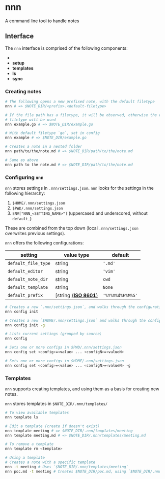 # nnn

A command line tool to handle notes

## Interface

The `nnn` interface is comprised of the following components:


- <the default path>
- **setup**
- **templates**
- **ls**
- **sync**

### Creating notes

```bash
# The following opens a new prefixed note, with the default filetype
nnn # => $NOTE_DIR/<prefix>.<default-filetype>

# If the file path has a filetype, it will be observed, otherwise the default
# filetype will be used
nnn example.go # => $NOTE_DIR/example.go

# With default filetype `go`, set in config
nnn example # => $NOTE_DIR/example.go

# Creates a note in a nested folder
nnn path/to/the/note.md # => $NOTE_DIR/path/to/the/note.md

# Same as above
nnn path to the note.md # => $NOTE_DIR/path/to/the/note.md

```

### Configuring `nnn`

`nnn` stores settings in `.nnn/settings.json`. `nnn` looks for the settings in the
following hierarchy:

1. `$HOME/.nnn/settings.json`
1. `$PWD/.nnn/settings.json`
1. `ENV["NNN_<SETTING_NAME>"]` (uppercased and underscored, without `default_`)

These are combined from the top down (local `.nnn/settings.json` overwrites
previous settings).

`nnn` offers the following configurations:

| setting | value type | default |
| ------- | ---------- | ------- |
| `default_file_type` | string | `'.md'` |
| `default_editor` | string | `'vim'` |
| `default_note_dir` | string | `cwd` |
| `default_template` | string | `None` |
| `default_prefix` | [string [(**ISO 8601**)](https://ruby-doc.org/stdlib-2.6.1/libdoc/date/rdoc/DateTime.html#method-i-strftime) | `'%Y%m%d%H%M%S'` |

```bash
# Creates a new `.nnn/settings.json`, and walks through the configuration
nnn config init

# Creates a new `$HOME/.nnn/settings.json` and walks through the configuration
nnn config init -g

# Lists current settings (grouped by source)
nnn config

# Sets one or more configs in $PWD/.nnn/settings.json
nnn config set <config>=<value> ... <configN>=<valueN>

# Sets one or more configs in $HOME/.nnn/settings.json
nnn config set <config>=<value> ... <configN>=<valueN> -g
```

### Templates

`nnn` supports creating templates, and using them as a basis for creating new
notes.

`nnn` stores templates in `$NOTE_DIR/.nnn/templates/`

```bash
# To view available templates
nnn template ls

# Edit a template (create if doesn't exist)
nnn template meeting # => $NOTE_DIR/.nnn/templates/meeting
nnn template meeting.md # => $NOTE_DIR/.nnn/templates/meeting.md

# To remove a template
nnn template rm <template>

# Using a template
# Creates a note with a specific template
nnn -t meeting # Uses `$NOTE_DIR/.nnn/templates/meeting`
nnn poc.md -t meeting # Creates $NOTE_DIR/poc.md, using `$NOTE_DIR/.nnn/templates/meeting`
```
